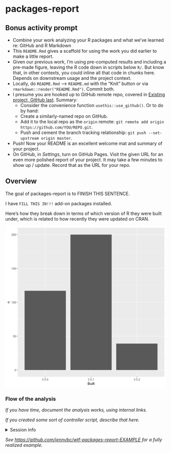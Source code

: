 
<!-- README.md is generated from README.Rmd. Please edit that file -->

# packages-report

## Bonus activity prompt

  - Combine your work analyzing your R packages and what we’ve learned
    re: GitHub and R Markdown
  - This `README.Rmd` gives a scaffold for using the work you did
    earlier to make a little report.
  - Given our previous work, I’m using pre-computed results and
    including a pre-made figure, leaving the R code down in scripts
    below `R/`. But know that, in other contexts, you could inline all
    that code in chunks here. Depends on downstream usage and the
    project context.
  - Locally, do `README.Rmd` –\> `README.md` with the “Knit” button or
    via `rmarkdown::render("README.Rmd")`. Commit both.
  - I presume you are hooked up to GitHub remote repo, covered in
    [Existing project, GitHub
    last](https://happygitwithr.com/existing-github-last.html). Summary:
      - Consider the convenience function `usethis::use_github()`. Or to
        do by hand:
      - Create a similarly-named repo on GitHub.
      - Add it to the local repo as the `origin` remote: `git remote add
        origin https://github.com/YOU/REPO.git`.
      - Push and cement the branch tracking relationship: `git push
        --set-upstream origin master`.
  - Push\! Now your README is an excellent welcome mat and summary of
    your project.
  - On GitHub, in *Settings*, turn on GitHub Pages. Visit the given URL
    for an even more polished report of your project. It may take a few
    minutes to show up / update. Record that as the URL for your repo.

## Overview

The goal of packages-report is to FINISH THIS SENTENCE.

I have `FILL THIS IN!!!` add-on packages installed.

Here’s how they break down in terms of which version of R they were
built under, which is related to how recently they were updated on CRAN.

![](figs/built-barchart.png)

### Flow of the analysis

*If you have time, document the analysis works, using internal links.*

*If you created some sort of controller script, describe that here.*

<details>

<summary>Session info</summary>

``` r
devtools::session_info()
#> - Session info ----------------------------------------------------------
#>  setting  value                       
#>  version  R version 3.5.2 (2018-12-20)
#>  os       Windows 10 x64              
#>  system   x86_64, mingw32             
#>  ui       RTerm                       
#>  language (EN)                        
#>  collate  English_United States.1252  
#>  ctype    English_United States.1252  
#>  tz       America/New_York            
#>  date     2019-01-15                  
#> 
#> - Packages --------------------------------------------------------------
#>  package     * version    date       lib source                           
#>  assertthat    0.2.0      2017-04-11 [1] CRAN (R 3.5.0)                   
#>  backports     1.1.3      2018-12-14 [1] CRAN (R 3.5.1)                   
#>  bindr         0.1.1      2018-03-13 [1] CRAN (R 3.5.0)                   
#>  bindrcpp      0.2.2      2018-03-29 [1] CRAN (R 3.5.0)                   
#>  broom         0.5.1      2018-12-05 [1] CRAN (R 3.5.1)                   
#>  callr         3.1.1      2018-12-21 [1] CRAN (R 3.5.1)                   
#>  cellranger    1.1.0      2016-07-27 [1] CRAN (R 3.5.0)                   
#>  cli           1.0.1      2018-09-25 [1] CRAN (R 3.5.1)                   
#>  colorspace    1.3-2      2016-12-14 [1] CRAN (R 3.5.0)                   
#>  crayon        1.3.4      2017-09-16 [1] CRAN (R 3.5.1)                   
#>  desc          1.2.0      2018-12-17 [1] Github (r-lib/desc@42b9578)      
#>  devtools      2.0.1      2018-10-26 [1] CRAN (R 3.5.1)                   
#>  digest        0.6.18     2018-10-10 [1] CRAN (R 3.5.1)                   
#>  dplyr       * 0.7.8      2018-11-10 [1] CRAN (R 3.5.1)                   
#>  evaluate      0.12       2018-10-09 [1] CRAN (R 3.5.1)                   
#>  forcats     * 0.3.0      2018-02-19 [1] CRAN (R 3.5.0)                   
#>  fs            1.2.6      2018-08-23 [1] CRAN (R 3.5.1)                   
#>  generics      0.0.2      2018-11-29 [1] CRAN (R 3.5.2)                   
#>  ggplot2     * 3.1.0      2018-10-25 [1] CRAN (R 3.5.1)                   
#>  glue          1.3.0      2018-07-17 [1] CRAN (R 3.5.1)                   
#>  gtable        0.2.0      2016-02-26 [1] CRAN (R 3.5.0)                   
#>  haven         2.0.0      2018-11-22 [1] CRAN (R 3.5.1)                   
#>  hms           0.4.2      2018-03-10 [1] CRAN (R 3.5.0)                   
#>  htmltools     0.3.6      2017-04-28 [1] CRAN (R 3.5.0)                   
#>  httr          1.4.0      2018-12-11 [1] CRAN (R 3.5.2)                   
#>  jsonlite      1.6        2018-12-07 [1] CRAN (R 3.5.1)                   
#>  knitr         1.21       2018-12-10 [1] CRAN (R 3.5.1)                   
#>  lattice       0.20-38    2018-11-04 [1] CRAN (R 3.5.2)                   
#>  lazyeval      0.2.1      2017-10-29 [1] CRAN (R 3.5.0)                   
#>  lubridate     1.7.4      2018-04-11 [1] CRAN (R 3.5.1)                   
#>  magrittr      1.5        2014-11-22 [1] CRAN (R 3.5.1)                   
#>  memoise       1.1.0.9000 2018-12-13 [1] Github (hadley/memoise@1650ad7)  
#>  modelr        0.1.2      2018-05-11 [1] CRAN (R 3.5.0)                   
#>  munsell       0.5.0      2018-06-12 [1] CRAN (R 3.5.0)                   
#>  nlme          3.1-137    2018-04-07 [1] CRAN (R 3.5.2)                   
#>  pillar        1.3.1      2018-12-15 [1] CRAN (R 3.5.1)                   
#>  pkgbuild      1.0.2      2018-10-16 [1] CRAN (R 3.5.1)                   
#>  pkgconfig     2.0.2      2018-08-16 [1] CRAN (R 3.5.1)                   
#>  pkgload       1.0.2      2018-10-29 [1] CRAN (R 3.5.1)                   
#>  plyr          1.8.4      2016-06-08 [1] CRAN (R 3.5.0)                   
#>  prettyunits   1.0.2      2015-07-13 [1] CRAN (R 3.5.0)                   
#>  processx      3.2.1      2018-12-05 [1] CRAN (R 3.5.1)                   
#>  ps            1.3.0      2018-12-21 [1] CRAN (R 3.5.2)                   
#>  purrr       * 0.2.5      2018-05-29 [1] CRAN (R 3.5.1)                   
#>  R6            2.3.0      2018-10-04 [1] CRAN (R 3.5.1)                   
#>  Rcpp          1.0.0      2018-11-07 [1] CRAN (R 3.5.1)                   
#>  readr       * 1.3.1      2018-12-21 [1] CRAN (R 3.5.2)                   
#>  readxl        1.2.0      2018-12-19 [1] CRAN (R 3.5.1)                   
#>  remotes       2.0.2      2018-10-30 [1] CRAN (R 3.5.2)                   
#>  rlang         0.3.1      2019-01-08 [1] CRAN (R 3.5.2)                   
#>  rmarkdown     1.11       2018-12-08 [1] CRAN (R 3.5.1)                   
#>  rprojroot     1.3-2      2018-01-03 [1] CRAN (R 3.5.0)                   
#>  rstudioapi    0.9.0      2019-01-09 [1] CRAN (R 3.5.2)                   
#>  rvest         0.3.2      2016-06-17 [1] CRAN (R 3.5.0)                   
#>  scales        1.0.0      2018-08-09 [1] CRAN (R 3.5.1)                   
#>  sessioninfo   1.1.1      2018-11-05 [1] CRAN (R 3.5.1)                   
#>  stringi       1.2.4      2018-10-21 [1] Github (gagolews/stringi@6c867b9)
#>  stringr     * 1.3.1      2018-05-10 [1] CRAN (R 3.5.1)                   
#>  testthat      2.0.1      2018-10-13 [1] CRAN (R 3.5.1)                   
#>  tibble      * 2.0.1      2019-01-12 [1] CRAN (R 3.5.2)                   
#>  tidyr       * 0.8.2      2018-10-28 [1] CRAN (R 3.5.1)                   
#>  tidyselect    0.2.5      2018-10-11 [1] CRAN (R 3.5.1)                   
#>  tidyverse   * 1.2.1      2017-11-14 [1] CRAN (R 3.5.1)                   
#>  usethis       1.4.0.9000 2019-01-09 [1] Github (r-lib/usethis@85bf30a)   
#>  withr         2.1.2      2018-03-15 [1] CRAN (R 3.5.1)                   
#>  xfun          0.4        2018-10-23 [1] CRAN (R 3.5.1)                   
#>  xml2          1.2.0      2018-01-24 [1] CRAN (R 3.5.0)                   
#>  yaml          2.2.0      2018-07-25 [1] CRAN (R 3.5.1)                   
#> 
#> [1] C:/Users/LeporeM/Documents/R/R-3.5.2/library
```

</details>

*See <https://github.com/jennybc/wtf-packages-report-EXAMPLE> for a
fully realized example.*
